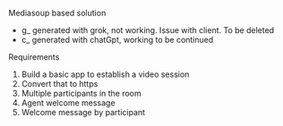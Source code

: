 Mediasoup based solution

- g\_ generated with grok, not working. Issue with client. To be deleted
- c\_ generated with chatGpt, working to be continued

Requirements

1. Build a basic app to establish a video session
2. Convert that to https
3. Multiple participants in the room
4. Agent welcome message
5. Welcome message by participant
